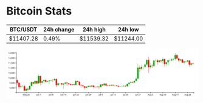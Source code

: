 # Bitcoin Stats

BTC/USDT|24h change|24h high|24h low|
|---|---|---|---|
|$11407.28|0.49%|$11539.32|$11244.00|

<img src="./chart.svg">

